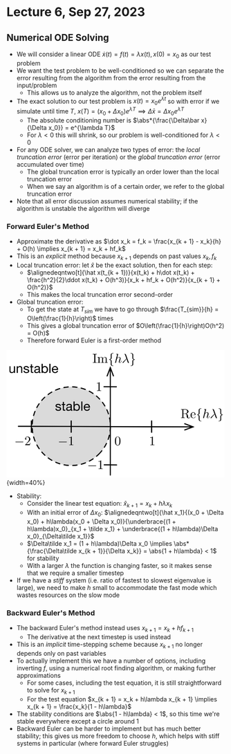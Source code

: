 # Lecture 6, Sep 27, 2023

## Numerical ODE Solving

* We will consider a linear ODE $\dot x(t) = f(t) = \lambda x(t), x(0) = x_0$ as our test problem
* We want the test problem to be well-conditioned so we can separate the error resulting from the algorithm from the error resulting from the input/problem
	* This allows us to analyze the algorithm, not the problem itself
* The exact solution to our test problem is $x(t) = x_0e^{\lambda t}$ so with error if we simulate until time $T$, $x(T) = (x_0 + \Delta x_0)e^{\lambda T} \implies \Delta\bar x = \Delta x_0e^{\lambda T}$
	* The absolute conditioning number is $\abs*{\frac{\Delta\bar x}{\Delta x_0}} = e^{\lambda T}$
	* For $\lambda < 0$ this will shrink, so our problem is well-conditioned for $\lambda < 0$
* For any ODE solver, we can analyze two types of error: the *local truncation error* (error per iteration) or the *global truncation error* (error accumulated over time)
	* The global truncation error is typically an order lower than the local truncation error
	* When we say an algorithm is of a certain order, we refer to the global truncation error
* Note that all error discussion assumes numerical stability; if the algorithm is unstable the algorithm will diverge

### Forward Euler's Method

* Approximate the derivative as $\dot x_k = f_k = \frac{x_{k + 1} - x_k}{h} + O(h) \implies x_{k + 1} = x_k + hf_k$
* This is an *explicit* method because $x_{k + 1}$ depends on past values $x_k, f_k$
* Local truncation error: let $\hat x$ be the exact solution, then for each step:
	* $\alignedeqntwo[t]{\hat x(t_{k + 1})}{x(t_k) + h\dot x(t_k) + \frac{h^2}{2}\ddot x(t_k) + O(h^3)}{x_k + hf_k + O(h^2)}{x_{k + 1} + O(h^2)}$
	* This makes the local truncation error second-order
* Global truncation error:
	* To get the state at $T_{sim}$ we have to go through $\frac{T_{sim}}{h} = O\left(\frac{1}{h}\right)$ times
	* This gives a global truncation error of $O\left(\frac{1}{h}\right)O(h^2) = O(h)$
	* Therefore forward Euler is a first-order method

![Stability condition for forward Euler's method.](imgs/lec6_1.png){width=40%}

* Stability:
	* Consider the linear test equation: $\hat x_{k + 1} = x_k + h\lambda x_k$
	* With an initial error of $\Delta x_0$: $\alignedeqntwo[t]{\hat x_1}{(x_0 + \Delta x_0) + h\lambda(x_0 + \Delta x_0)}{\underbrace{(1 + h\lambda)x_0}_{x_1 + \tilde x_1} + \underbrace{(1 + h\lambda)\Delta x_0}_{\Delta\tilde x_1}}$
	* $\Delta\tilde x_1 = (1 + h\lambda)\Delta x_0 \implies \abs*{\frac{\Delta\tilde x_{k + 1}}{\Delta x_k}} = \abs{1 + h\lambda} < 1$ for stability
	* With a larger $\lambda$ the function is changing faster, so it makes sense that we require a smaller timestep
* If we have a *stiff* system (i.e. ratio of fastest to slowest eigenvalue is large), we need to make $h$ small to accommodate the fast mode which wastes resources on the slow mode

### Backward Euler's Method

* The backward Euler's method instead uses $x_{k + 1} = x_k + hf_{k + 1}$
	* The derivative at the next timestep is used instead
* This is an *implicit* time-stepping scheme because $x_{k + 1}$ no longer depends only on past variables
* To actually implement this we have a number of options, including inverting $f$, using a numerical root finding algorithm, or making further approximations
	* For some cases, including the test equation, it is still straightforward to solve for $x_{k + 1}$
	* For the test equation $x_{k + 1} = x_k + h\lambda x_{k + 1} \implies x_{k + 1} = \frac{x_k}{1 - h\lambda}$
* The stability conditions are $\abs{1 - h\lambda} < 1$, so this time we're stable everywhere except a circle around 1
* Backward Euler can be harder to implement but has much better stability; this gives us more freedom to choose $h$, which helps with stiff systems in particular (where forward Euler struggles)

